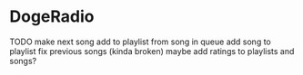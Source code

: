# DogeRadio

TODO
make next song 
add to playlist from song in queue
add song to playlist 
fix previous songs (kinda broken)
maybe add ratings to playlists and songs?

